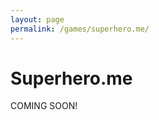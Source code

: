 ```yaml
---
layout: page
permalink: /games/superhero.me/
---
```

<div class = "post-header">
	<h1> Superhero.me </h1>
	
</div>
<div class = "post-content">
	<p>COMING SOON!</p>
</div>

